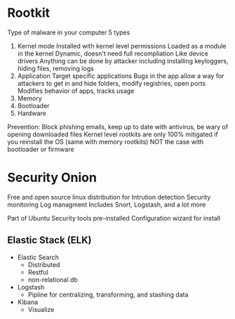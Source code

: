 # Rootkit
Type of malware in your computer
5 types
1. Kernel mode
	Installed with kernel level permissions
	Loaded as a module in the kernel
		Dynamic, doesn't need full recompliation 
	Like device drivers
	Anything can be done by attacker including installing keyloggers, hiding files, removing logs
2. Application
	Target specific applications 
	Bugs in the app allow a way for attackers to get in and hide folders, modify registries, open ports
	Modifies behavior of apps, tracks usage
1. Memory 
2. Bootloader
3. Hardware

Prevention: Block phishing emails, keep up to date with antivirus, be wary of opening downloaded files
Kernel level rootkits are only 100% mitigated if you reinstall the OS (same with memory rootkits)
	NOT the case with bootloader or firmware

# Security Onion
Free and open source linux distribution for
	Intrution detection
	Security monitoring 
	Log managment 
	Includes Snort, Logstash, and a lot more

Part of Ubuntu
Security tools pre-installed 
Configuration wizard for install

## Elastic Stack (ELK)

- Elastic Search
	- Distributed
	- Restful
	- non-relational db
- Logstash
	- Pipline for centralizing, transforming, and stashing data
- Kibana
	- Visualize 